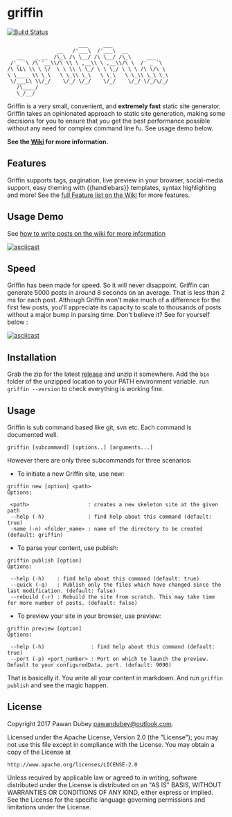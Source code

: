 # griffin
[![Build Status](https://travis-ci.org/pawandubey/griffin.svg)](https://travis-ci.org/pawandubey/griffin)
````
                       ___     ___
                __   /'___\  /'___\  __
   __    _ __  /\_\ /\ \__/ /\ \__/ /\_\     ___
 /'_ `\ /\`'__\\/\ \\ \ ,__\\ \ ,__\\/\ \  /' _ `\
/\ \L\ \\ \ \/  \ \ \\ \ \_/ \ \ \_/ \ \ \ /\ \/\ \
\ \____ \\ \_\   \ \_\\ \_\   \ \_\   \ \_\\ \_\ \_\
 \/___L\ \\/_/    \/_/ \/_/    \/_/    \/_/ \/_/\/_/
   /\____/
   \_/__/
````

Griffin is a very small, convenient, and **extremely fast** static site generator.
Griffin takes an opinionated approach to static site generation, making some decisions
for you to ensure that you get the best performance possible without any need for
complex command line fu. See usage demo below.

**See the [Wiki](http://github.com/pawandubey/griffin/wiki/Home) for more information.**

## Features
Griffin supports tags, pagination, live preview in your browser, social-media
support, easy theming with {{handlebars}} templates, syntax highlighting and more!
See the [full Feature list on the Wiki](http://github.com/pawandubey/griffin/wiki/Features) for more features.

## Usage Demo

See [how to write posts on the wiki for more information](http://github.com/pawandubey/griffin/wiki/Writing)

[![asciicast](https://asciinema.org/a/egk1z7gb0mhjxvx7n3kdq1c03.png)](https://asciinema.org/a/egk1z7gb0mhjxvx7n3kdq1c03)

## Speed

Griffin has been made for speed. So it will never disappoint. Griffin can generate 5000 posts in around 8 seconds
on an average. That is less than 2 ms for each post. Although Griffin won't make much of a difference for the
first few posts, you'll appreciate its capacity to scale to thousands of posts without a major bump in parsing time.
Don't believe it? See for yourself below :

[![asciicast](https://asciinema.org/a/5z2srcn3f5j3cl0jnhganou5m.png)](https://asciinema.org/a/5z2srcn3f5j3cl0jnhganou5m)

## Installation

Grab the zip for the latest [release](http://github.com/pawandubey/griffin/releases) and unzip it somewhere.
Add the `bin` folder of the unzipped location to your PATH environment variable.
run `griffin --version` to check everything is working fine.


## Usage
Griffin is sub command based like git, svn etc. Each command is documented well.
````
griffin [subcommand] [options..] [arguments...]
````

However there are only three subcommands for three scenarios:

* To initiate a new Griffin site, use new:
````
griffin new [option] <path>
Options:

 <path>                   : creates a new skeleton site at the given path
 --help (-h)              : find help about this command (default: true)
 -name (-n) <folder_name> : name of the directory to be created (default: griffin)
````

* To parse your content, use publish:
````
griffin publish [option]
Options:

 --help (-h)    : find help about this command (default: true)
 --quick (-q)   : Publish only the files which have changed since the last modification. (default: false)
 --rebuild (-r) : Rebuild the site from scratch. This may take time for more number of posts. (default: false)
````

* To preview your site in your browser, use preview:
````
griffin preview [option]
Options:

 --help (-h)               : find help about this command (default: true)
 --port (-p) <port_number> : Port on which to launch the preview. Default to your configuredData. port. (default: 9090)
````

That is basically it. You write all your content in markdown. And run `griffin publish` and see the magic happen.


## License
Copyright 2017 Pawan Dubey pawandubey@outlook.com.

Licensed under the Apache License, Version 2.0 (the "License");
you may not use this file except in compliance with the License.
You may obtain a copy of the License at

    http://www.apache.org/licenses/LICENSE-2.0

Unless required by applicable law or agreed to in writing, software
distributed under the License is distributed on an "AS IS" BASIS,
WITHOUT WARRANTIES OR CONDITIONS OF ANY KIND, either express or implied.
See the License for the specific language governing permissions and
limitations under the License.


